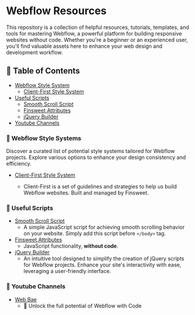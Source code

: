 # Webflow Resources
This repository is a collection of helpful resources, tutorials, templates, and tools for mastering Webflow, a powerful platform for building responsive websites without code. Whether you're a beginner or an experienced user, you'll find valuable assets here to enhance your web design and development workflow.

## 📝 Table of Contents
+ [Webflow Style System](#wf-style-system)
    - [Client-First Style System](#cf-ss)
+ [Useful Scripts](#useful-scripts)
    - [Smooth Scroll Script](#smooth-scroll)
    - [Finsweet Attributes](#finsweet-att)
    - [jQuery Builder](#jquery-builder-wiz)
+ [Youtube Channels](#yt-ch)

### 🎨 Webflow Style Systems <a name = "wf-style-system"></a>

Discover a curated list of potential style systems tailored for Webflow projects. Explore various options to enhance your design consistency and efficiency.
- [Client-First Style System](https://finsweet.com/client-first)<a name = "#cf-ss"></a>

    - Client-First is a set of guidelines and strategies to help us build Webflow websites. Built and managed by Finsweet.

### 📜 Useful Scripts <a name = "useful-scroll"></a>


- [Smooth Scroll Script](https://github.com/mtoqeeriqbal/Webflow-Resources/blob/main/smooth-scroll.js) <a name = "smooth-scroll"></a>
    - A simple JavaScript script for achieving smooth scrolling behavior on your website. Simply add this script before `</body>` tag.
- [Finsweet Attributes](https://finsweet.com/attributes) <a name = "finsweet-att"></a>
    - JavaScript functionality,
**without code**.
- [jQuery Builder](https://jquery-builder.webflow.io/) <a name = "jquery-builder-wiz"></a>
    - An intuitive tool designed to simplify the creation of jQuery scripts for Webflow projects. Enhance your site's interactivity with ease, leveraging a user-friendly interface.


### 📜 Youtube Channels <a name = "yt-ch"></a>

- [Web Bae](https://www.youtube.com/@webbae) <a name = "smooth-scroll"></a>
    - 🔐 Unlock the full potential of Webflow with Code




